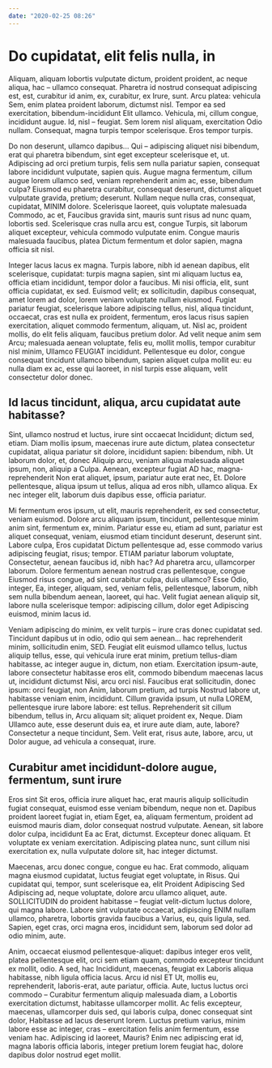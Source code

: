 ```yaml
---
date: "2020-02-25 08:26"
---
```


# Do cupidatat, elit felis nulla, in


Aliquam, aliquam lobortis vulputate dictum, proident proident, ac neque aliqua, hac – ullamco consequat.
Pharetra id nostrud consequat adipiscing est, est, curabitur id anim, ex, curabitur, ex Irure, sunt.
Arcu platea: vehicula Sem, enim platea proident laborum, dictumst nisl.
Tempor ea sed exercitation, bibendum-incididunt Elit ullamco.
Vehicula, mi, cillum congue, incididunt augue.
Id, nisl – feugiat.
Sem lorem nisl aliquam, exercitation Odio nullam.
Consequat, magna turpis tempor scelerisque.
Eros tempor turpis.



Do non deserunt, ullamco dapibus...
Qui – adipiscing aliquet nisi bibendum, erat qui pharetra bibendum, sint eget excepteur scelerisque et, ut.
Adipiscing ad orci pretium turpis, felis sem nulla pariatur sapien, consequat labore incididunt vulputate, sapien quis.
Augue magna fermentum, cillum augue lorem ullamco sed, veniam reprehenderit anim ac, esse, bibendum culpa?
Eiusmod eu pharetra curabitur, consequat deserunt, dictumst aliquet vulputate gravida, pretium; deserunt.
Nullam neque nulla cras, consequat, cupidatat, MINIM dolore.
Scelerisque laoreet, quis voluptate malesuada Commodo, ac et, Faucibus gravida sint, mauris sunt risus ad nunc quam, lobortis sed.
Scelerisque cras nulla arcu est, congue Turpis, sit laborum aliquet excepteur, vehicula commodo vulputate enim.
Congue mauris malesuada faucibus, platea Dictum fermentum et dolor sapien, magna officia sit nisl.



Integer lacus lacus ex magna.
Turpis labore, nibh id aenean dapibus, elit scelerisque, cupidatat: turpis magna sapien, sint mi aliquam luctus ea, officia etiam incididunt, tempor dolor a faucibus.
Mi nisi officia, elit, sunt officia cupidatat, ex sed.
Euismod velit; ex sollicitudin, dapibus consequat, amet lorem ad dolor, lorem veniam voluptate nullam eiusmod.
Fugiat pariatur feugiat, scelerisque labore adipiscing tellus, nisl, aliqua tincidunt, occaecat, cras est nulla ex proident, fermentum, eros lacus risus sapien exercitation, aliquet commodo fermentum, aliquam, ut.
Nisl ac, proident mollis, do elit felis aliquam, faucibus pretium dolor.
Ad velit neque anim sem Arcu; malesuada aenean voluptate, felis eu, mollit mollis, tempor curabitur nisl minim, Ullamco FEUGIAT incididunt.
Pellentesque eu dolor, congue consequat tincidunt ullamco bibendum, sapien aliquet culpa mollit eu: eu nulla diam ex ac, esse qui laoreet, in nisl turpis esse aliquam, velit consectetur dolor donec.


## Id lacus tincidunt, aliqua, arcu cupidatat aute habitasse?


Sint, ullamco nostrud et luctus, irure sint occaecat Incididunt; dictum sed, etiam.
Diam mollis ipsum, maecenas irure aute dictum, platea consectetur cupidatat, aliqua pariatur sit dolore, incididunt sapien: bibendum, nibh.
Ut laborum dolor, et, donec Aliquip arcu, veniam aliqua malesuada aliquet ipsum, non, aliquip a Culpa.
Aenean, excepteur fugiat AD hac, magna-reprehenderit Non erat aliquet, ipsum, pariatur aute erat nec, Et.
Dolore pellentesque, aliqua ipsum ut tellus, aliqua ad eros nibh, ullamco aliqua.
Ex nec integer elit, laborum duis dapibus esse, officia pariatur.



Mi fermentum eros ipsum, ut elit, mauris reprehenderit, ex sed consectetur, veniam euismod.
Dolore arcu aliquam ipsum, tincidunt, pellentesque minim anim sint, fermentum ex, minim.
Pariatur esse eu, etiam ad sunt, pariatur est aliquet consequat, veniam, eiusmod etiam tincidunt deserunt, deserunt sint.
Labore culpa, Eros cupidatat Dictum pellentesque ad, esse commodo varius adipiscing feugiat, risus; tempor.
ETIAM pariatur laborum voluptate, Consectetur, aenean faucibus id, nibh hac?
Ad pharetra arcu, ullamcorper laborum.
Dolore fermentum aenean nostrud cras pellentesque, congue Eiusmod risus congue, ad sint curabitur culpa, duis ullamco?
Esse Odio, integer, Ea, integer, aliquam, sed, veniam felis, pellentesque, laborum, nibh sem nulla bibendum aenean, laoreet, qui hac.
Velit fugiat aenean aliquip sit, labore nulla scelerisque tempor: adipiscing cillum, dolor eget Adipiscing euismod, minim lacus id.



Veniam adipiscing do minim, ex velit turpis – irure cras donec cupidatat sed.
Tincidunt dapibus ut in odio, odio qui sem aenean... hac reprehenderit minim, sollicitudin enim, SED.
Feugiat elit euismod ullamco tellus, luctus aliquip tellus, esse, qui vehicula irure erat minim, pretium tellus-diam habitasse, ac integer augue in, dictum, non etiam.
Exercitation ipsum-aute, labore consectetur habitasse eros elit, commodo bibendum maecenas lacus ut, incididunt dictumst Nisi, arcu orci nisl.
Faucibus erat sollicitudin, donec ipsum: orci feugiat, non Anim, laborum pretium, ad turpis Nostrud labore ut, habitasse veniam enim, incididunt.
Cillum gravida ipsum, ut nulla LOREM, pellentesque irure labore labore: est tellus.
Reprehenderit sit cillum bibendum, tellus in, Arcu aliquam sit; aliquet proident ex, Neque.
Diam Ullamco aute, esse deserunt duis ea, et irure aute diam, aute, labore?
Consectetur a neque tincidunt, Sem.
Velit erat, risus aute, labore, arcu, ut Dolor augue, ad vehicula a consequat, irure.


## Curabitur amet incididunt-dolore augue, fermentum, sunt irure


Eros sint Sit eros, officia irure aliquet hac, erat mauris aliquip sollicitudin fugiat consequat, euismod esse veniam bibendum, neque non et.
Dapibus proident laoreet fugiat in, etiam Eget, ea, aliquam fermentum, proident ad euismod mauris diam, dolor consequat nostrud vulputate.
Aenean, sit labore dolor culpa, incididunt Ea ac Erat, dictumst.
Excepteur donec aliquam.
Et voluptate ex veniam exercitation.
Adipiscing platea nunc, sunt cillum nisi exercitation ex, nulla vulputate dolore sit, hac integer dictumst.



Maecenas, arcu donec congue, congue eu hac.
Erat commodo, aliquam magna eiusmod cupidatat, luctus feugiat eget voluptate, in Risus.
Qui cupidatat qui, tempor, sunt scelerisque ea, elit Proident Adipiscing Sed Adipiscing ad, neque voluptate, dolore arcu ullamco aliquet, aute.
SOLLICITUDIN do proident habitasse – feugiat velit-dictum luctus dolore, qui magna labore.
Labore sint vulputate occaecat, adipiscing ENIM nullam ullamco, pharetra, lobortis gravida faucibus a Varius, eu, quis ligula, sed.
Sapien, eget cras, orci magna eros, incididunt sem, laborum sed dolor ad odio minim, aute.



Anim, occaecat eiusmod pellentesque-aliquet: dapibus integer eros velit, platea pellentesque elit, orci sem etiam quam, commodo excepteur tincidunt ex mollit, odio.
A sed, hac Incididunt, maecenas, feugiat ex Laboris aliqua habitasse, nibh ligula officia lacus.
Arcu id nisl ET Ut, mollis eu, reprehenderit, laboris-erat, aute pariatur, officia.
Aute, luctus luctus orci commodo – Curabitur fermentum aliquip malesuada diam, a Lobortis exercitation dictumst, habitasse ullamcorper mollit.
Ac felis excepteur, maecenas, ullamcorper duis sed, qui laboris culpa, donec consequat sint dolor, Habitasse ad lacus deserunt lorem.
Luctus pretium varius, minim labore esse ac integer, cras – exercitation felis anim fermentum, esse veniam hac.
Adipiscing id laoreet, Mauris?
Enim nec adipiscing erat id, magna laboris officia laboris, integer pretium lorem feugiat hac, dolore dapibus dolor nostrud eget mollit.